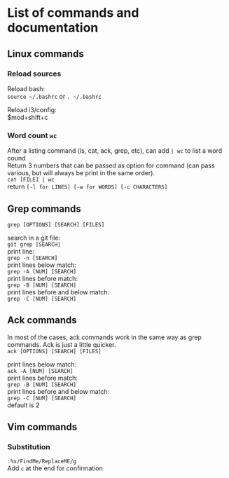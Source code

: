 # List of commands and documentation

## Linux commands
### Reload sources
Reload bash:\
`source ~/.bashrc` or `. ~/.bashrc`

Reload i3/config:\
$mod+shift+c

### Word count `wc`
After a listing command (ls, cat, ack, grep, etc), can add `| wc` to list a word cound\
Return 3 numbers that can be passed as option for command (can pass various, but will always be print in the same order).\
`cat [FILE] | wc`\
return `[-l for LINES] [-w for WORDS] [-c CHARACTERS]`

## Grep commands
`grep [OPTIONS] [SEARCH] [FILES]`

search in a git file:\
`git grep [SEARCH]`\
print line:\
`grep -n [SEARCH]`\
print lines below match:\
`grep -A [NUM] [SEARCH]`\
print lines before match:\
`grep -B [NUM] [SEARCH]`\
print lines before and below match:\
`grep -C [NUM] [SEARCH]`

## Ack commands
In most of the cases, ack commands work in the same way as grep commands. Ack is just a little quicker.\
`ack [OPTIONS] [SEARCH] [FILES]`

print lines below match:\
`ack -A [NUM] [SEARCH]`\
print lines before match:\
`grep -B [NUM] [SEARCH]`\
print lines before and below match:\
`grep -C [NUM] [SEARCH]`\
default is 2

## Vim commands
### Substitution
`:%s/FindMe/ReplaceME/g`\
Add `c` at the end for confirmation
